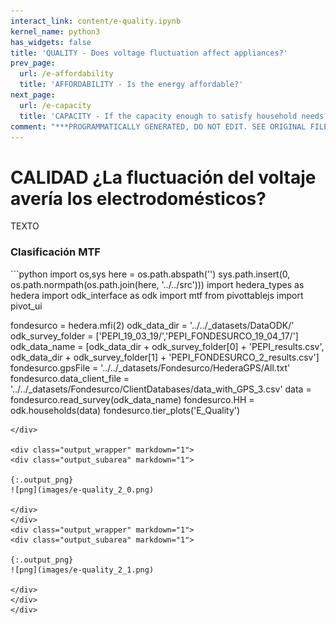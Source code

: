 ```yaml
---
interact_link: content/e-quality.ipynb
kernel_name: python3
has_widgets: false
title: 'QUALITY - Does voltage fluctuation affect appliances?'
prev_page:
  url: /e-affordability
  title: 'AFFORDABILITY - Is the energy affordable?'
next_page:
  url: /e-capacity
  title: 'CAPACITY - If the capacity enough to satisfy household needs?'
comment: "***PROGRAMMATICALLY GENERATED, DO NOT EDIT. SEE ORIGINAL FILES IN /content***"
---
```


# CALIDAD ¿La fluctuación del voltaje avería los electrodomésticos?

TEXTO

### Clasificación MTF

<div markdown="1" class="cell code_cell">
<div class="input_area hidecode" markdown="1">
```python
import os,sys
here = os.path.abspath('')
sys.path.insert(0, os.path.normpath(os.path.join(here, '../../src')))
import hedera_types as hedera
import odk_interface as odk
import mtf
from pivottablejs import pivot_ui

fondesurco = hedera.mfi(2)
odk_data_dir = '../../_datasets/DataODK/'
odk_survey_folder = ['PEPI_19_03_19/','PEPI_FONDESURCO_19_04_17/']
odk_data_name = [odk_data_dir + odk_survey_folder[0] + 'PEPI_results.csv',
                 odk_data_dir + odk_survey_folder[1] + 
                 'PEPI_FONDESURCO_2_results.csv']
fondesurco.gpsFile = '../../_datasets/Fondesurco/HederaGPS/All.txt'
fondesurco.data_client_file = '../../_datasets/Fondesurco/ClientDatabases/data_with_GPS_3.csv'
data = fondesurco.read_survey(odk_data_name)
fondesurco.HH = odk.households(data)
fondesurco.tier_plots('E_Quality')
```
</div>

<div class="output_wrapper" markdown="1">
<div class="output_subarea" markdown="1">

{:.output_png}
![png](images/e-quality_2_0.png)

</div>
</div>
<div class="output_wrapper" markdown="1">
<div class="output_subarea" markdown="1">

{:.output_png}
![png](images/e-quality_2_1.png)

</div>
</div>
</div>
